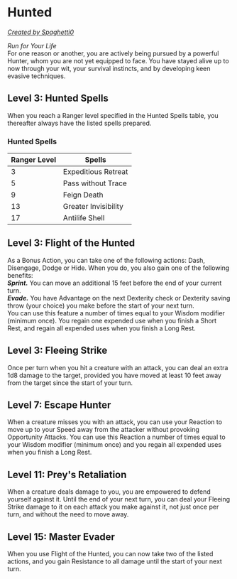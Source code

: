 # Hunted
[*Created by Spaghetti0*](https://bio.site/spaghetti0)

*Run for Your Life*  
For one reason or another, you are actively being pursued by a powerful Hunter, whom you are not yet equipped to face. You have stayed alive up to now through your wit, your survival instincts, and by developing keen evasive techniques.

## Level 3: Hunted Spells
When you reach a Ranger level specified in the Hunted Spells table, you thereafter always have the listed spells prepared.
### Hunted Spells
| Ranger Level | Spells               |
|--------------|----------------------|
| 3            | Expeditious Retreat  |
| 5            | Pass without Trace   |
| 9            | Feign Death          |
| 13           | Greater Invisibility |
| 17           | Antilife Shell       |

## Level 3: Flight of the Hunted
As a Bonus Action, you can take one of the following actions: Dash, Disengage, Dodge or Hide. When you do, you also gain one of the following benefits:  
***Sprint.*** You can move an additional 15 feet before the end of your current turn.  
***Evade.*** You have Advantage on the next Dexterity check or Dexterity saving throw (your choice) you make before the start of your next turn.  
You can use this feature a number of times equal to your Wisdom modifier (minimum once). You regain one expended use when you finish a Short Rest, and regain all expended uses when you finish a Long Rest.

## Level 3: Fleeing Strike
Once per turn when you hit a creature with an attack, you can deal an extra 1d8 damage to the target, provided you have moved at least 10 feet away from the target since the start of your turn.

## Level 7: Escape Hunter
When a creature misses you with an attack, you can use your Reaction to move up to your Speed away from the attacker without provoking Opportunity Attacks. You can use this Reaction a number of times equal to your Wisdom modifier (minimum once) and you regain all expended uses when you finish a Long Rest.

## Level 11: Prey's Retaliation
When a creature deals damage to you, you are empowered to defend yourself against it. Until the end of your next turn, you can deal your Fleeing Strike damage to it on each attack you make against it, not just once per turn, and without the need to move away.

## Level 15: Master Evader
When you use Flight of the Hunted, you can now take two of the listed actions, and you gain Resistance to all damage until the start of your next turn.